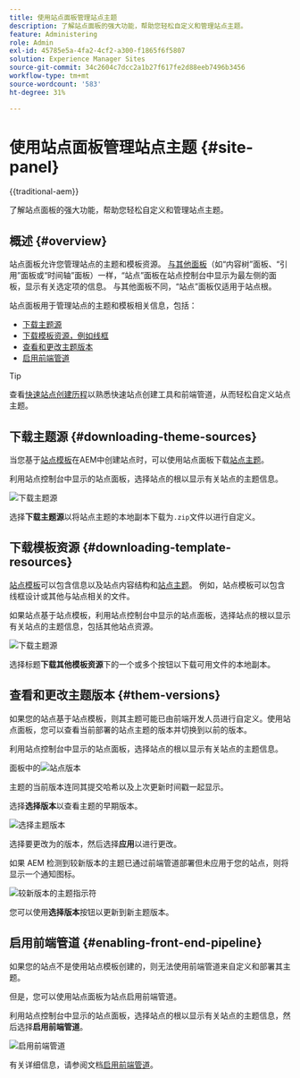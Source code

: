 ```yaml
---
title: 使用站点面板管理站点主题
description: 了解站点面板的强大功能，帮助您轻松自定义和管理站点主题。
feature: Administering
role: Admin
exl-id: 45785e5a-4fa2-4cf2-a300-f1865f6f5807
solution: Experience Manager Sites
source-git-commit: 34c2604c7dcc2a1b27f617fe2d88eeb7496b3456
workflow-type: tm+mt
source-wordcount: '583'
ht-degree: 31%

---
```



# 使用站点面板管理站点主题 {#site-panel}

{{traditional-aem}}

了解站点面板的强大功能，帮助您轻松自定义和管理站点主题。

## 概述 {#overview}

站点面板允许您管理站点的主题和模板资源。 [与其他面板](/help/sites-cloud/authoring/sites-console/console-side-panel.md)（如“内容树”面板、“引用”面板或“时间轴”面板）一样，“站点”面板在站点控制台中显示为最左侧的面板，显示有关选定项的信息。 与其他面板不同，“站点”面板仅适用于站点根。

站点面板用于管理站点的主题和模板相关信息，包括：

* [下载主题源](#downloading-theme-sources)
* [下载模板资源，例如线框](#downloading-template-resources)
* [查看和更改主题版本](#theme-vrsions)
* [启用前端管道](#enabling-the-front-end-pipeline)

>[!TIP]
>
>查看[快速站点创建历程](/help/journey-sites/quick-site/overview.md)以熟悉快速站点创建工具和前端管道，从而轻松自定义站点主题。

## 下载主题源 {#downloading-theme-sources}

当您基于[站点模板](site-templates.md)在AEM中创建站点时，可以使用站点面板下载[站点主题](site-themes.md)。

利用站点控制台中显示的站点面板，选择站点的根以显示有关站点的主题信息。

![下载主题源](/help/sites-cloud/administering/assets/download-theme-wireframe.png)

选择&#x200B;**下载主题源**&#x200B;以将站点主题的本地副本下载为`.zip`文件以进行自定义。

## 下载模板资源 {#downloading-template-resources}

[站点模板](site-templates.md)可以包含信息以及站点内容结构和[站点主题](site-themes.md)。 例如，站点模板可以包含线框设计或其他与站点相关的文件。

如果站点基于站点模板，利用站点控制台中显示的站点面板，选择站点的根以显示有关站点的主题信息，包括其他站点资源。

![下载主题源](/help/sites-cloud/administering/assets/download-theme-wireframe.png)

选择标题&#x200B;**下载其他模板资源**&#x200B;下的一个或多个按钮以下载可用文件的本地副本。

## 查看和更改主题版本 {#them-versions}

如果您的站点基于站点模板，则其主题可能已由前端开发人员进行自定义。使用站点面板，您可以查看当前部署的站点主题的版本并切换到以前的版本。

利用站点控制台中显示的站点面板，选择站点的根以显示有关站点的主题信息。

面板中的![站点版本](/help/sites-cloud/administering/assets/theme-versions.png)

主题的当前版本连同其提交哈希以及上次更新时间戳一起显示。

选择&#x200B;**选择版本**&#x200B;以查看主题的早期版本。

![选择主题版本](/help/sites-cloud/administering/assets/select-theme-versions.png)

选择要更改为的版本，然后选择&#x200B;**应用**&#x200B;以进行更改。

如果 AEM 检测到较新版本的主题已通过前端管道部署但未应用于您的站点，则将显示一个通知图标。

![较新版本的主题指示符](/help/sites-cloud/administering/assets/new-theme-version.png)

您可以使用&#x200B;**选择版本**&#x200B;按钮以更新到新主题版本。

## 启用前端管道 {#enabling-front-end-pipeline}

如果您的站点不是使用站点模板创建的，则无法使用前端管道来自定义和部署其主题。

但是，您可以使用站点面板为站点启用前端管道。

利用站点控制台中显示的站点面板，选择站点的根以显示有关站点的主题信息，然后选择&#x200B;**启用前端管道**。

![启用前端管道](/help/sites-cloud/administering/assets/enable-fep.png)

有关详细信息，请参阅文档[启用前端管道](enable-front-end-pipeline.md)。
